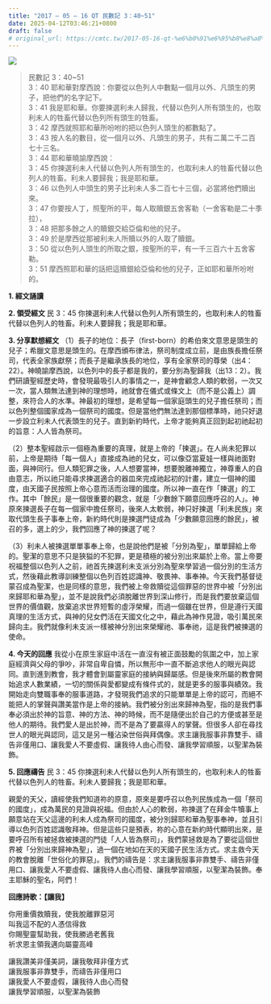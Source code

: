 ```yaml
---
title: "2017 – 05 – 16 QT 民數記 3：40~51"
date: 2025-04-12T03:46:21+0800
draft: false
# original_url: https://cmtc.tw/2017-05-16-qt-%e6%b0%91%e6%95%b8%e8%a8%98-3%ef%bc%9a4051
---
```


![](/images/qt.jpg)
> 民數記 3：40\~51  
> 3：40 耶和華對摩西說：你要從以色列人中數點一個月以外、凡頭生的男子，把他們的名字記下。  
> 3：41 我是耶和華。你要揀選利未人歸我，代替以色列人所有頭生的，也取利未人的牲畜代替以色列所有頭生的牲畜。  
> 3：42 摩西就照耶和華所吩咐的把以色列人頭生的都數點了。  
> 3：43 按人名的數目，從一個月以外、凡頭生的男子，共有二萬二千二百七十三名。  
> 3：44 耶和華曉諭摩西說：  
> 3：45 你揀選利未人代替以色列人所有頭生的，也取利未人的牲畜代替以色列人的牲畜。利未人要歸我；我是耶和華。  
> 3：46 以色列人中頭生的男子比利未人多二百七十三個，必當將他們贖出來。  
> 3：47 你要按人丁，照聖所的平，每人取贖銀五舍客勒（一舍客勒是二十季拉），  
> 3：48 把那多餘之人的贖銀交給亞倫和他的兒子。  
> 3：49 於是摩西從那被利未人所贖以外的人取了贖銀。  
> 3：50 從以色列人頭生的所取之銀，按聖所的平，有一千三百六十五舍客勒。  
> 3：51 摩西照耶和華的話把這贖銀給亞倫和他的兒子，正如耶和華所吩咐的。

**1. 經文誦讀**

**2. 領受經文**
民 3：45 你揀選利未人代替以色列人所有頭生的，也取利未人的牲畜代替以色列人的牲畜。利未人要歸我；我是耶和華。

**3. 分享默想經文**
（1）長子的地位：長子（first-born）的希伯來文意思是頭生的兒子；希臘文意思是頭生的。在摩西頒布律法，祭司制度成立前，是由族長擔任祭司，代表全家族獻祭；而長子是繼承族長的地位，享有全家祭司的尊榮（出4：22）。神曉諭摩西說，以色列中的長子都是我的，要分別為聖歸我（出13：2）。我們研讀聖經歷史時，會發現最吸引人的事情之一，是神會顧念人類的軟弱，一次又一次，當人類無法達到神的理想時，祂就會在儀式或條文上（而不是公義上）調整，來符合人的水準。神最初的理想，是希望每一個家庭頭生的兒子擔任祭司；而以色列整個國家成為一個祭司的國度。但是當他們無法達到那個標準時，祂只好退一步設立利未人代表頭生的兒子。直到新約時代，上帝才能夠真正回到起初祂起初的旨意：人人皆為祭司。

（2）整本聖經啟示一個極為重要的真理，就是上帝的「揀選」。在人尚未犯罪以前，上帝是期待「每一個人」直接成為祂的兒女，可以像亞當夏娃一樣與祂面對面，與神同行。但人類犯罪之後，人人想要當神，想要脫離神獨立，神尊重人的自由意志，所以祂只能尋求揀選適合的器皿來完成祂起初的計畫，建立一個神的國度，由天國子民按照上帝心意而活而治理的國度。所以神一直在作「揀選」的工作。其中「餘民」是一個很重要的觀念，就是「少數餘下願意回應呼召的人」。神原來揀選長子在每一個家中擔任祭司，後來人太軟弱，神只好揀選「利未民族」來取代頭生長子事奉上帝，新約時代則是揀選門徒成為「少數願意回應的餘民」，被召的多，選上的少，我們回應了神的揀選了呢？

（3）利未人被揀選單單事奉上帝，也是說他們是被「分別為聖」，單單歸給上帝的。聖潔的意思不只是狹獈的不犯罪，更是積極的被分別出來屬於上帝。當上帝要祝福整個以色列人之前，祂首先揀選利未支派分別為聖來學習過一個分別的生活方式，然後藉此教導訓練整個以色列百姓認識神、敬畏神、事奉神。今天我們基督徒蒙召成為聖潔，也是同樣的意思，我們被上帝救贖從這個罪惡的世界中被「分別出來歸耶和華為聖」，並不是說我們必須脫離世界到深山修行，而是我們要放棄這個世界的價值觀，放棄追求世界短暫的虛浮榮耀，而過一個雖在世界，但是遵行天國真理的生活方式，與神的兒女們活在天國文化之中，藉此為神作見證，吸引萬民來歸向主。我們就像利未支派一樣被神分別出來榮耀祂、事奉祂，這是我們被揀選的使命。

**4. 今天的回應**
我從小在原生家庭中活在一直沒有被正面鼓勵的氛圍之中，加上家庭經濟與父母的爭吵，非常自卑自憐，所以無形中一直不斷追求他人的眼光與認同。直到進到教會，我才體會到屬靈家庭的接納與歸屬感。但是後來所屬的教會開始追求人數業績，一切的關係與愛都變成有條件式的，就是更多的服事與績效。我開始走向雙職事奉的服事道路，才發現我們追求的只能單單是上帝的認可，而絕不能把人的掌聲與讚美當作是上帝的接納。我們被分別出來歸神為聖，指的是我們事奉必須出於神的旨意、神的方法、神的時候，而不是隨便出於自己的方便或甚至是他人的期待。我們愛人是出於神，而不是為了要贏得人的掌聲。但很多人卻在尋找世人的眼光與認同，這又是另一種沾染世俗與拜偶像。求主讓我服事非靠雙手、禱告非僅用口、讓我愛人不要虛假、讓我待人由心而發、讓我學習順服，以聖潔為裝飾。

**5. 回應禱告**
民 3：45 你揀選利未人代替以色列人所有頭生的，也取利未人的牲畜代替以色列人的牲畜。利未人要歸我；我是耶和華。

親愛的天父，讀經使我們知道祢的原意，原來是要呼召以色列民族成為一個「祭司的國度」，成為萬民的見證與祝福。但由於人心的軟弱，祢揀選了在拜金牛犢事上願意站在天父這邊的利未人成為祭司的國度，被分別歸耶和華為聖事奉神，並且引導以色列百姓認識敬拜神。但是這些只是預表，祢的心意在新約時代顯明出來，是要呼召所有被拯救被揀選的門徒「人人皆為祭司」，我們蒙拯救是為了要從這個世界被「分別出來歸神為聖」，過一個在地如在天的天國子民生活方式。求主救今天的教會脫離「世俗化的罪惡」。我們的禱告是：求主讓我服事非靠雙手、禱告非僅用口、讓我愛人不要虛假、讓我待人由心而發、讓我學習順服，以聖潔為裝飾。奉主耶穌的聖名，阿們！

**回應詩歌：【讓我】**

你用重價救贖我，使我脫離罪惡河  
叫我這不配的人憑信得救  
你賜聖靈幫助我，使我勝過老舊我  
祈求恩主領我邁向屬靈高峰

讓我讚美非僅美詞，讓我敬拜非僅方式  
讓我服事非靠雙手，而禱告非僅用口  
讓我愛人不要虛假，讓我待人由心而發  
讓我學習順服，以聖潔為裝飾
